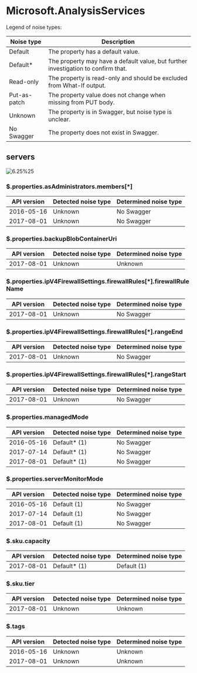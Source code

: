# Microsoft.AnalysisServices

Legend of noise types:

| Noise type   | Description                                                                       |
| ------------ | --------------------------------------------------------------------------------- |
| Default      | The property has a default value.                                                 |
| Default*     | The property may have a default value, but further investigation to confirm that. |
| Read-only    | The property is read-only and should be excluded from What-If output.             |
| Put-as-patch | The property value does not change when missing from PUT body.                    |
| Unknown      | The property is in Swagger, but noise type is unclear.                            |
| No Swagger   | The property does not exist in Swagger.                                           |

## servers

![6.25%25](https://img.shields.io/badge/6.25%25-%E2%98%85%E2%98%86☆☆☆☆☆☆☆☆-red)

### \$.properties.asAdministrators.members[*]

| API version | Detected noise type | Determined noise type |
| ----------- | ------------------- | --------------------- |
| 2016-05-16  | Unknown             | No Swagger            |
| 2017-08-01  | Unknown             | No Swagger            |

### \$.properties.backupBlobContainerUri

| API version | Detected noise type | Determined noise type |
| ----------- | ------------------- | --------------------- |
| 2017-08-01  | Unknown             | Unknown               |

### \$.properties.ipV4FirewallSettings.firewallRules[*].firewallRuleName

| API version | Detected noise type | Determined noise type |
| ----------- | ------------------- | --------------------- |
| 2017-08-01  | Unknown             | No Swagger            |

### \$.properties.ipV4FirewallSettings.firewallRules[*].rangeEnd

| API version | Detected noise type | Determined noise type |
| ----------- | ------------------- | --------------------- |
| 2017-08-01  | Unknown             | No Swagger            |

### \$.properties.ipV4FirewallSettings.firewallRules[*].rangeStart

| API version | Detected noise type | Determined noise type |
| ----------- | ------------------- | --------------------- |
| 2017-08-01  | Unknown             | No Swagger            |

### \$.properties.managedMode

| API version | Detected noise type | Determined noise type |
| ----------- | ------------------- | --------------------- |
| 2016-05-16  | Default* (1)        | No Swagger            |
| 2017-07-14  | Default* (1)        | No Swagger            |
| 2017-08-01  | Default* (1)        | No Swagger            |

### \$.properties.serverMonitorMode

| API version | Detected noise type | Determined noise type |
| ----------- | ------------------- | --------------------- |
| 2016-05-16  | Default (1)         | No Swagger            |
| 2017-07-14  | Default (1)         | No Swagger            |
| 2017-08-01  | Default (1)         | No Swagger            |

### \$.sku.capacity

| API version | Detected noise type | Determined noise type |
| ----------- | ------------------- | --------------------- |
| 2017-08-01  | Default* (1)        | Default (1)           |

### \$.sku.tier

| API version | Detected noise type | Determined noise type |
| ----------- | ------------------- | --------------------- |
| 2017-08-01  | Unknown             | Unknown               |

### \$.tags

| API version | Detected noise type | Determined noise type |
| ----------- | ------------------- | --------------------- |
| 2016-05-16  | Unknown             | Unknown               |
| 2017-08-01  | Unknown             | Unknown               |
